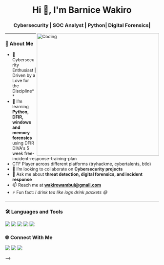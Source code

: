 <h1 align="center">Hi 👋, I'm Barnice Wakiro</h1>
<h3 align="center">Cybersecurity | SOC Analyst | Python| Digital Forensics|</h3>

<img align="right" alt="Coding" width="400" src="https://raw.githubusercontent.com/rajneeshraj/rajneeshraj/master/code.gif">

---

### 🚀 About Me
- 🔭 Cybersecurity Enthusiast | Driven by a Love for the Discipline**
- 🌱 I’m learning **Python, DFIR, windows and memory forensics** using DFIR DIVA's 5 week free-incident-response-training-plan
- CTF Player acroos different platforms (tryhackme, cybertalents, btlo)
- 👯 I’m looking to collaborate on **Cybersecurity projects**
- 💬 Ask me about **threat detection, digital forensics, and incident response**
- 📫 Reach me at **wakirowambui@gmail.com**
- ⚡ Fun fact: *I drink tea like logs drink packets 😅*

---

### 🛠️ Languages and Tools
<p align="left">
  <img src="https://img.shields.io/badge/Python-3776AB?style=for-the-badge&logo=python&logoColor=white" />
  <img src="https://img.shields.io/badge/Linux-FCC624?style=for-the-badge&logo=linux&logoColor=black" />
  <img src="https://img.shields.io/badge/Bash-121011?style=for-the-badge&logo=gnu-bash&logoColor=white" />
  <img src="https://img.shields.io/badge/SQL-336791?style=for-the-badge&logo=postgresql&logoColor=white" />
  <img src="https://img.shields.io/badge/Git-F05032?style=for-the-badge&logo=git&logoColor=white" />
</p>

### 🌐 Connect With Me
<p align="left">
  <a href="https://linkedin.com/in/YOUR-LINKEDIN"><img src="https://img.shields.io/badge/-LinkedIn-blue?style=flat-square&logo=linkedin" /></a>
  <a href="https://twitter.com/YOUR-TWITTER"><img src="https://img.shields.io/badge/-Twitter-%231DA1F2?style=flat-square&logo=twitter&logoColor=white" /></a>
  <a href="mailto:your.email@example.com"><img src="https://img.shields.io/badge/-Email-D14836?style=flat-square&logo=gmail&logoColor=white" /></a>
</p>

-->
